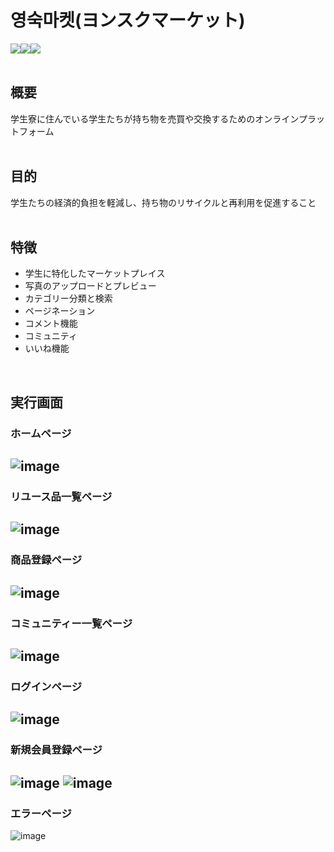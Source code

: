 # 영숙마켓(ヨンスクマーケット)
<img src="https://img.shields.io/badge/Express-000000?style=for-the-badge&logo=Express&logoColor=white"><img src="https://img.shields.io/badge/MySQL-4479A1?style=for-the-badge&logo=MySQL&logoColor=white"><img src="https://img.shields.io/badge/React-61DAFB?style=for-the-badge&logo=React&logoColor=white"><br>
<br>

## 概要
学生寮に住んでいる学生たちが持ち物を売買や交換するためのオンラインプラットフォーム
<br>
<br>

## 目的
学生たちの経済的負担を軽減し、持ち物のリサイクルと再利用を促進すること
<br>
<br>

## 特徴
- 学生に特化したマーケットプレイス
- 写真のアップロードとプレビュー
- カテゴリー分類と検索
- ページネーション
- コメント機能
- コミュニティ
- いいね機能
<br>

## 実行画面
### ホームページ
![image](https://github.com/woohyeon-dev/used-goods-market/assets/97883403/7816b545-c395-4fc7-bf24-04d30a2f8144)
--------
### リユース品一覧ページ
![image](https://github.com/woohyeon-dev/used-goods-market/assets/97883403/146179b2-15c9-4655-84c1-e10f49d04c99)
--------
### 商品登録ページ
![image](https://github.com/woohyeon-dev/used-goods-market/assets/97883403/46d4a7b8-e98a-463d-b9af-8ab7c2dad05f)
--------
### コミュニティー一覧ページ
![image](https://github.com/woohyeon-dev/used-goods-market/assets/97883403/e46bc541-7d81-4558-8fb9-5b10137a6f84)
--------
### ログインページ
![image](https://github.com/woohyeon-dev/used-goods-market/assets/97883403/78dbaa8b-dcb1-468f-97b8-d4ffc58f21a6)
--------
### 新規会員登録ページ
![image](https://github.com/woohyeon-dev/used-goods-market/assets/97883403/47582350-41e4-4b2b-85ae-dd454b6a8429)
![image](https://github.com/woohyeon-dev/used-goods-market/assets/97883403/a15cad57-74ef-49a7-ab26-24da46db3489)
--------
### エラーページ
![image](https://github.com/woohyeon-dev/used-goods-market/assets/97883403/e241035f-fd09-489b-b08f-1373e2ba3490)
